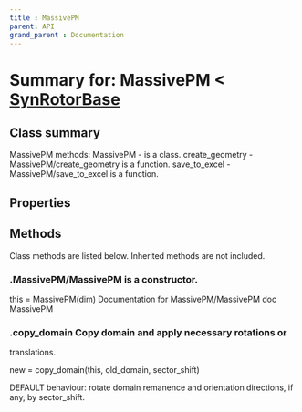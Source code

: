 ```yaml
---
title : MassivePM
parent: API
grand_parent : Documentation
---
```

# Summary for: **MassivePM**  < [SynRotorBase](SynRotorBase.html)

## Class summary

MassivePM methods:
MassivePM - is a class.
create_geometry - MassivePM/create_geometry is a function.
save_to_excel - MassivePM/save_to_excel is a function.

## Properties


## Methods

Class methods are listed below. Inherited methods are not included.

### .**MassivePM**/MassivePM is a constructor.
this = MassivePM(dim)
Documentation for MassivePM/MassivePM
doc MassivePM

### .**copy_domain** Copy domain and apply necessary rotations or
translations.

new = copy_domain(this, old_domain, sector_shift)

DEFAULT behaviour: rotate domain remanence and orientation
directions, if any, by sector_shift.


